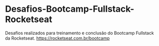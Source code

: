 # Desafios-Bootcamp-Fullstack-Rocketseat

Desafios realizados para treinamento e conclusão do Bootcamp Fullstack da Rocketseat. https://rocketseat.com.br/bootcamp
